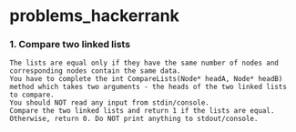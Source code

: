 # problems_hackerrank
### 1. Compare two linked lists
    The lists are equal only if they have the same number of nodes and corresponding nodes contain the same data.
    You have to complete the int CompareLists(Node* headA, Node* headB) method which takes two arguments - the heads of the two linked lists to compare. 
    You should NOT read any input from stdin/console.
    Compare the two linked lists and return 1 if the lists are equal. Otherwise, return 0. Do NOT print anything to stdout/console.
